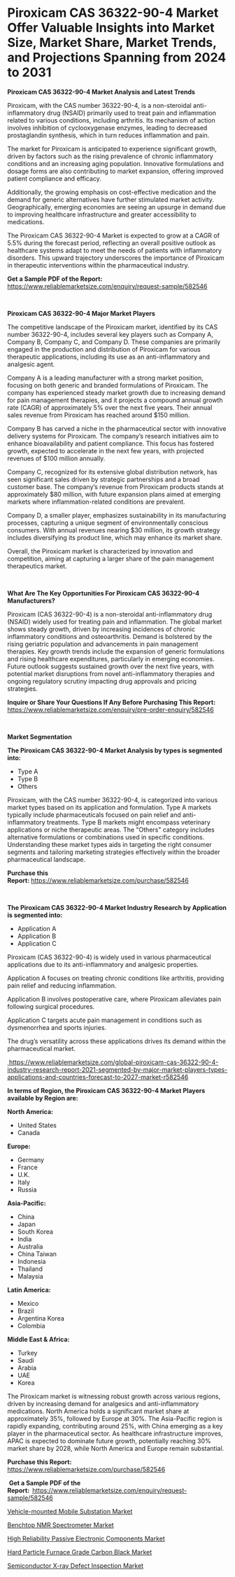 <p><h1>Piroxicam CAS 36322-90-4 Market Offer Valuable Insights into Market Size, Market Share, Market Trends, and Projections Spanning from 2024 to 2031</h1></p><p><strong>Piroxicam CAS 36322-90-4 Market Analysis and Latest Trends</strong></p>
<p><p>Piroxicam, with the CAS number 36322-90-4, is a non-steroidal anti-inflammatory drug (NSAID) primarily used to treat pain and inflammation related to various conditions, including arthritis. Its mechanism of action involves inhibition of cyclooxygenase enzymes, leading to decreased prostaglandin synthesis, which in turn reduces inflammation and pain.</p><p>The market for Piroxicam is anticipated to experience significant growth, driven by factors such as the rising prevalence of chronic inflammatory conditions and an increasing aging population. Innovative formulations and dosage forms are also contributing to market expansion, offering improved patient compliance and efficacy. </p><p>Additionally, the growing emphasis on cost-effective medication and the demand for generic alternatives have further stimulated market activity. Geographically, emerging economies are seeing an upsurge in demand due to improving healthcare infrastructure and greater accessibility to medications. </p><p>The Piroxicam CAS 36322-90-4 Market is expected to grow at a CAGR of 5.5% during the forecast period, reflecting an overall positive outlook as healthcare systems adapt to meet the needs of patients with inflammatory disorders. This upward trajectory underscores the importance of Piroxicam in therapeutic interventions within the pharmaceutical industry.</p></p>
<p><strong>Get a Sample PDF of the Report:&nbsp;</strong> <a href="https://www.reliablemarketsize.com/enquiry/request-sample/582546?utm_campaign=1839&utm_medium=2&utm_source=Github&utm_content=ia&utm_term=08122024&utm_id=piroxicam-cas-36322-90-4">https://www.reliablemarketsize.com/enquiry/request-sample/582546</a></p>
<p>&nbsp;</p>
<p><strong>Piroxicam CAS 36322-90-4 Major Market Players</strong></p>
<p><p>The competitive landscape of the Piroxicam market, identified by its CAS number 36322-90-4, includes several key players such as Company A, Company B, Company C, and Company D. These companies are primarily engaged in the production and distribution of Piroxicam for various therapeutic applications, including its use as an anti-inflammatory and analgesic agent.</p><p>Company A is a leading manufacturer with a strong market position, focusing on both generic and branded formulations of Piroxicam. The company has experienced steady market growth due to increasing demand for pain management therapies, and it projects a compound annual growth rate (CAGR) of approximately 5% over the next five years. Their annual sales revenue from Piroxicam has reached around $150 million.</p><p>Company B has carved a niche in the pharmaceutical sector with innovative delivery systems for Piroxicam. The company’s research initiatives aim to enhance bioavailability and patient compliance. This focus has fostered growth, expected to accelerate in the next few years, with projected revenues of $100 million annually.</p><p>Company C, recognized for its extensive global distribution network, has seen significant sales driven by strategic partnerships and a broad customer base. The company’s revenue from Piroxicam products stands at approximately $80 million, with future expansion plans aimed at emerging markets where inflammation-related conditions are prevalent.</p><p>Company D, a smaller player, emphasizes sustainability in its manufacturing processes, capturing a unique segment of environmentally conscious consumers. With annual revenues nearing $30 million, its growth strategy includes diversifying its product line, which may enhance its market share.</p><p>Overall, the Piroxicam market is characterized by innovation and competition, aiming at capturing a larger share of the pain management therapeutics market.</p></p>
<p>&nbsp;</p>
<p><strong>What Are The Key Opportunities For Piroxicam CAS 36322-90-4 Manufacturers?</strong></p>
<p><p>Piroxicam (CAS 36322-90-4) is a non-steroidal anti-inflammatory drug (NSAID) widely used for treating pain and inflammation. The global market shows steady growth, driven by increasing incidences of chronic inflammatory conditions and osteoarthritis. Demand is bolstered by the rising geriatric population and advancements in pain management therapies. Key growth trends include the expansion of generic formulations and rising healthcare expenditures, particularly in emerging economies. Future outlook suggests sustained growth over the next five years, with potential market disruptions from novel anti-inflammatory therapies and ongoing regulatory scrutiny impacting drug approvals and pricing strategies.</p></p>
<p><strong>Inquire or Share Your Questions If Any Before Purchasing This Report:</strong> <a href="https://www.reliablemarketsize.com/enquiry/pre-order-enquiry/582546?utm_campaign=1839&utm_medium=2&utm_source=Github&utm_content=ia&utm_term=08122024&utm_id=piroxicam-cas-36322-90-4">https://www.reliablemarketsize.com/enquiry/pre-order-enquiry/582546</a></p>
<p>&nbsp;</p>
<p><strong>Market Segmentation</strong></p>
<p><strong>The Piroxicam CAS 36322-90-4 Market Analysis by types is segmented into:</strong></p>
<p><ul><li>Type A</li><li>Type B</li><li>Others</li></ul></p>
<p><p>Piroxicam, with the CAS number 36322-90-4, is categorized into various market types based on its application and formulation. Type A markets typically include pharmaceuticals focused on pain relief and anti-inflammatory treatments. Type B markets might encompass veterinary applications or niche therapeutic areas. The "Others" category includes alternative formulations or combinations used in specific conditions. Understanding these market types aids in targeting the right consumer segments and tailoring marketing strategies effectively within the broader pharmaceutical landscape.</p></p>
<p><strong>Purchase this Report:&nbsp;</strong><a href="https://www.reliablemarketsize.com/purchase/582546?utm_campaign=1839&utm_medium=2&utm_source=Github&utm_content=ia&utm_term=08122024&utm_id=piroxicam-cas-36322-90-4">https://www.reliablemarketsize.com/purchase/582546</a></p>
<p>&nbsp;</p>
<p><strong>The Piroxicam CAS 36322-90-4 Market Industry Research by Application is segmented into:</strong></p>
<p><ul><li>Application A</li><li>Application B</li><li>Application C</li></ul></p>
<p><p>Piroxicam (CAS 36322-90-4) is widely used in various pharmaceutical applications due to its anti-inflammatory and analgesic properties. </p><p>Application A focuses on treating chronic conditions like arthritis, providing pain relief and reducing inflammation. </p><p>Application B involves postoperative care, where Piroxicam alleviates pain following surgical procedures. </p><p>Application C targets acute pain management in conditions such as dysmenorrhea and sports injuries. </p><p>The drug’s versatility across these applications drives its demand within the pharmaceutical market.</p></p>
<p><a href="https://www.reliablemarketsize.com/global-piroxicam-cas-36322-90-4-industry-research-report-2021-segmented-by-major-market-players-types-applications-and-countries-forecast-to-2027-market-r582546?utm_campaign=1839&utm_medium=2&utm_source=Github&utm_content=ia&utm_term=08122024&utm_id=piroxicam-cas-36322-90-4">&nbsp;https://www.reliablemarketsize.com/global-piroxicam-cas-36322-90-4-industry-research-report-2021-segmented-by-major-market-players-types-applications-and-countries-forecast-to-2027-market-r582546</a></p>
<p><strong>In terms of Region, the Piroxicam CAS 36322-90-4 Market Players available by Region are:</strong></p>
<p>
    <p> <strong> North America: </strong>
        <ul>
            <li>United States</li>
            <li>Canada</li>
        </ul>
        </p> 
    <p> <strong> Europe: </strong>
        <ul>
            <li>Germany</li>
            <li>France</li>
            <li>U.K.</li>
            <li>Italy</li>
            <li>Russia</li>
        </ul>
        </p> 
    <p> <strong> Asia-Pacific: </strong>
        <ul>
            <li>China</li>
            <li>Japan</li>
            <li>South Korea</li>
            <li>India</li>
            <li>Australia</li>
            <li>China Taiwan</li>
            <li>Indonesia</li>
            <li>Thailand</li>
            <li>Malaysia</li>
        </ul>
        </p> 
    <p> <strong> Latin America: </strong>
        <ul>
            <li>Mexico</li>
            <li>Brazil</li>
            <li>Argentina Korea</li>
            <li>Colombia</li>
        </ul>
        </p> 
    <p> <strong> Middle East & Africa: </strong>
        <ul>
            <li>Turkey</li>
            <li>Saudi</li>
            <li>Arabia</li>
            <li>UAE</li>
            <li>Korea</li>
        </ul>
    </p>
    </p>
<p><p>The Piroxicam market is witnessing robust growth across various regions, driven by increasing demand for analgesics and anti-inflammatory medications. North America holds a significant market share at approximately 35%, followed by Europe at 30%. The Asia-Pacific region is rapidly expanding, contributing around 25%, with China emerging as a key player in the pharmaceutical sector. As healthcare infrastructure improves, APAC is expected to dominate future growth, potentially reaching 30% market share by 2028, while North America and Europe remain substantial.</p></p>
<p><strong>Purchase this Report: </strong><a href="https://www.reliablemarketsize.com/purchase/582546?utm_campaign=1839&utm_medium=2&utm_source=Github&utm_content=ia&utm_term=08122024&utm_id=piroxicam-cas-36322-90-4">https://www.reliablemarketsize.com/purchase/582546</a></p>
<p>&nbsp;<strong>Get a Sample PDF of the Report:&nbsp;&nbsp;</strong><a href="https://www.reliablemarketsize.com/enquiry/request-sample/582546?utm_campaign=1839&utm_medium=2&utm_source=Github&utm_content=ia&utm_term=08122024&utm_id=piroxicam-cas-36322-90-4">https://www.reliablemarketsize.com/enquiry/request-sample/582546</a></p>
<p><strong></strong></p>
<p><p><a href="https://www.linkedin.com/pulse/vehicle-mounted-mobile-substation-market-overview-2024-2031-mnm0c?utm_campaign=1839&utm_medium=2&utm_source=Github&utm_content=ia&utm_term=08122024&utm_id=piroxicam-cas-36322-90-4">Vehicle-mounted Mobile Substation Market</a></p><p><a href="https://www.linkedin.com/pulse/in-depth-benchtop-nmr-spectrometer-market-analysis-expansion-ervbf?utm_campaign=1839&utm_medium=2&utm_source=Github&utm_content=ia&utm_term=08122024&utm_id=piroxicam-cas-36322-90-4">Benchtop NMR Spectrometer Market</a></p><p><a href="https://www.linkedin.com/pulse/the-sympatico-insight-9odme?utm_campaign=1839&utm_medium=2&utm_source=Github&utm_content=ia&utm_term=08122024&utm_id=piroxicam-cas-36322-90-4">High Reliability Passive Electronic Components Market</a></p><p><a href="https://www.linkedin.com/pulse/forecasting-hard-particle-furnace-grade-carbon-black-market-92grf?utm_campaign=1839&utm_medium=2&utm_source=Github&utm_content=ia&utm_term=08122024&utm_id=piroxicam-cas-36322-90-4">Hard Particle Furnace Grade Carbon Black Market</a></p><p><a href="https://www.linkedin.com/pulse/semiconductor-x-ray-defect-inspection-market-analysis-industry-x9jkf?utm_campaign=1839&utm_medium=2&utm_source=Github&utm_content=ia&utm_term=08122024&utm_id=piroxicam-cas-36322-90-4">Semiconductor X-ray Defect Inspection Market</a></p></p>